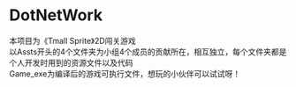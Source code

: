 # DotNetWork
本项目为《Tmall Sprite》2D闯关游戏<br>
以Assts开头的4个文件夹为小组4个成员的贡献所在，相互独立，每个文件夹都是个人开发时用到的资源文件以及代码<br>
Game_exe为编译后的游戏可执行文件，想玩的小伙伴可以试试呀！<br>

